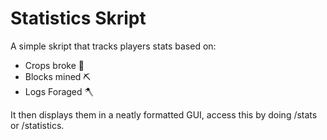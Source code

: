 
# Statistics Skript

A simple skript that tracks players stats based on:

- Crops broke 🥕
- Blocks mined ⛏
- Logs Foraged 🪓

It then displays them in a neatly formatted GUI,
access this by doing /stats or /statistics.
